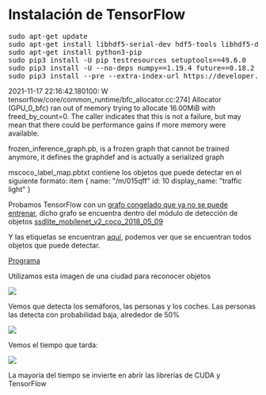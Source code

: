 
# Instalación de TensorFlow
<pre>
sudo apt-get update
sudo apt-get install libhdf5-serial-dev hdf5-tools libhdf5-dev zlib1g-dev zip libjpeg8-dev liblapack-dev libblas-dev gfortran
sudo apt-get install python3-pip
sudo pip3 install -U pip testresources setuptools==49.6.0 
sudo pip3 install -U --no-deps numpy==1.19.4 future==0.18.2 mock==3.0.5 keras_preprocessing==1.1.2 keras_applications==1.0.8 gast==0.4.0 protobuf pybind11 cython pkgconfig
sudo pip3 install --pre --extra-index-url https://developer.download.nvidia.com/compute/redist/jp/v46 tensorflow
</pre>






2021-11-17 22:16:42.180100: W tensorflow/core/common_runtime/bfc_allocator.cc:274] Allocator (GPU_0_bfc) ran out of memory trying to allocate 16.00MiB with freed_by_count=0. The caller indicates that this is not a failure, but may mean that there could be performance gains if more memory were available.

frozen_inference_graph.pb, is a frozen graph that cannot be trained anymore, it defines the graphdef and is actually a serialized graph


mscoco_label_map.pbtxt contiene los objetos que puede detectar en el siguiente formato:
item {
  name: "/m/015qff"
  id: 10
  display_name: "traffic light"
}

Probamos TensorFlow con un [grafo congelado que ya no se puede entrenar](https://github.com/jmvega/tfg-amariscal/blob/main/src/object_detection/ssdlite_mobilenet_v2_coco_2018_05_09/frozen_inference_graph.pb), dicho grafo se encuentra dentro del módulo de detección de objetos [ssdlite_mobilenet_v2_coco_2018_05_09](https://github.com/jmvega/tfg-amariscal/tree/main/src/object_detection/ssdlite_mobilenet_v2_coco_2018_05_09)

Y las etiquetas se encuentran [aquí](https://github.com/jmvega/tfg-amariscal/blob/main/src/object_detection/data/mscoco_label_map.pbtxt), podemos ver que se encuentran todos objetos que puede detectar.

[Programa](https://github.com/jmvega/tfg-amariscal/blob/main/src/object_detection/objectDetectionTensorflow.py)

Utilizamos esta imagen de una ciudad para reconocer objetos

![](https://github.com/jmvega/tfg-amariscal/blob/main/resources/city.jpg)

Vemos que detecta los semáforos, las personas y los coches. Las personas las detecta con probabilidad baja, alrededor de 50%

![](https://github.com/jmvega/tfg-amariscal/blob/main/resources/savedImage.jpg)

Vemos el tiempo que tarda:

![](https://github.com/jmvega/tfg-amariscal/blob/main/resources/time.png)

La mayoría del tiempo se invierte en abrir las librerías de CUDA y TensorFlow



